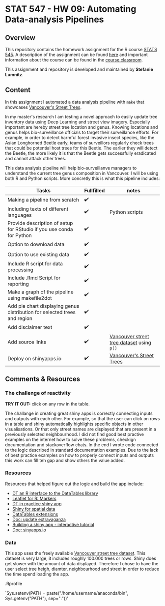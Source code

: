# STAT 547 - HW 09: Automating Data-analysis Pipelines

## Overview

This repository contains the homework assignment for the R course [STATS 545](http://stat545.com). A description of the assignment can be found [here](http://stat545.com/Classroom/assignments/hw09/hw09.html) and important information about the course can be found in the [course classroom](http://stat545.com/Classroom/).

This assignment and repository is developed and maintained by **Stefanie Lumnitz**.

## Content

In this assignment I automated a data analysis pipeline with `make` that showcases [Vancouver's Street Trees](https://vancouvertrees.shinyapps.io/vancouver_street_trees/). 

In my master's research I am testing a novel approach to easily update tree inventory data using Deep Learning and street view imagery. Especially important are hereby street tree location and genus. Knowing locations and genus helps bio-surveillance officials to target their surveillance efforts. For example, in order to detect harmful forest invasive insect species, like the Asian Longhorned Beetle early, teams of surveillors regularly check trees that could be potential host trees for this Beetle. The earlier they will detect the Beetle, the more likely it is that the Beetle gets successfully eradicated and cannot attack other trees.

This data analysis pipeline will help bio-surveillanve managers to understand the current tree genus composition in Vancouver. I will be using both R and Python scripts. More concretly this is what this pipeline includes:


Tasks | Fullfilled | notes
------|------------|------
Making a pipeline from scratch| :heavy_check_mark: |
Including texts of different languages | :heavy_check_mark: | Python scripts
Provide description of setup for RStudio if you use conda for Python| :heavy_check_mark: |
Option to download data| :heavy_check_mark: |
Option to use existing data | :heavy_check_mark: |
Include R script for data processing | :heavy_check_mark: |
Include .Rmd Script for reporting | :heavy_check_mark: | 
Make a graph of the pipeline using makefile2dot | :heavy_check_mark: |
Add pie chart displaying genus distribution for selected trees and region | :heavy_check_mark: |
Add disclaimer text | :heavy_check_mark: |
Add source links | :heavy_check_mark: | [Vancouver street tree dataset](https://data.vancouver.ca/datacatalogue/streettrees.htm) using `p()`
Deploy on shinyapps.io | :heavy_check_mark: | [Vancouver's Street Trees](https://vancouvertrees.shinyapps.io/vancouver_street_trees/)

## Comments & Resources

### The challenge of reactivity

**TRY IT OUT:** click on any row in the table.

The challange in creating great shiny apps is correctly connecting inputs and outputs with each other. For example, so that the user can click on rows in a table and shiny automatically highlights specific objects in other visualisations. Or that only street names are displayed that are present in a previously selected neighbourhood. I did not find good best practive examples on the internet how to solve these problems, checkign documentation and stackoverflow chats. In the end I wrote code connected to the logic described in standard documentation examples. Due to the lack of best practice examples on how to properly connect inputs and outputs this work can fill teh gap and show others the value added.

### Resources

Resources that helped figure out the logic and build the app include:

* [DT an R interface to the DataTables library](https://rstudio.github.io/DT/)
* [Leaflet for R: Markers](https://rstudio.github.io/leaflet/markers.html)
* [DT in practice shiny app](https://yihui.shinyapps.io/DT-rows/)
* [Shiny for spatial data](https://paula-moraga.github.io/tutorial-shiny-spatial/)
* [DataTables extensions](https://rstudio.github.io/DT/extensions.html)
* [Doc: update extravaganza](https://datatables.net/blog/2015-08-13)
* [Building a shiny app - interactive tutorial](https://deanattali.com/blog/building-shiny-apps-tutorial/#11-using-uioutput-to-create-ui-elements-dynamically)
* [Doc: sinyapps.io](http://docs.rstudio.com/shinyapps.io/getting-started.html#deploying-applications)

### Data

This app uses the freely available [Vancouver street tree dataset](https://data.vancouver.ca/datacatalogue/streettrees.htm). This dataset is very large, it includes roughly 100.000 trees or rows. Shiny does get slower with the amount of data displayed. Therefore I chose to have the user select tree heigh, diamter, neighbourhood and street in order to reduce the time spend loading the app.

  
  
  .Rprofile

`Sys.setenv(PATH = paste("/home/username/anaconda/bin", Sys.getenv("PATH"), sep=":"))'